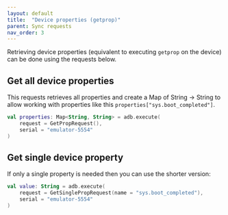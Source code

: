 ```yaml
---
layout: default
title:  "Device properties (getprop)"
parent: Sync requests
nav_order: 3
---
```


Retrieving device properties (equivalent to executing `getprop` on the device) can be done using the requests below.

## Get all device properties
This requests retrieves all properties and create a Map of String -> String to allow working with properties like this
 `properties["sys.boot_completed"]`.

```kotlin
val properties: Map<String, String> = adb.execute(
    request = GetPropRequest(),
    serial = "emulator-5554" 
)
```

## Get single device property
If only a single property is needed then you can use the shorter version:

```kotlin
val value: String = adb.execute(
    request = GetSinglePropRequest(name = "sys.boot_completed"),
    serial = "emulator-5554" 
)
```